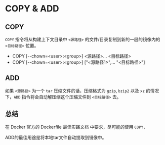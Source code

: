 # COPY & ADD

## COPY

`COPY` 指令将从构建上下文目录中 `<源路径>` 的文件/目录复制到新的一层的镜像内的 `<目标路径>` 位置。

* COPY \[--chown=&lt;user&gt;:&lt;group&gt;\] &lt;源路径&gt;... &lt;目标路径&gt;
* COPY \[--chown=&lt;user&gt;:&lt;group&gt;\] \["&lt;源路径1&gt;",... "&lt;目标路径&gt;"\]

## ADD

如果 `<源路径>` 为一个 `tar` 压缩文件的话，压缩格式为 `gzip`, `bzip2` 以及 `xz` 的情况下，`ADD` 指令将会自动解压缩这个压缩文件到 `<目标路径>` 去。

## 总结

在 Docker 官方的 Dockerfile 最佳实践文档 中要求，尽可能的使用 `COPY.`

ADD的最佳用途是将本地tar文件自动提取到镜像中。



